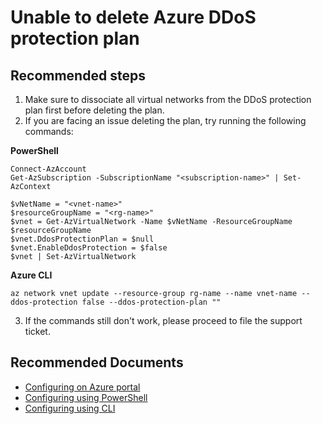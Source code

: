 <properties
  pagetitle="Unable to delete DDoS protection plan"
  description=""
  service="microsoft.network"
  resource="ddosprotectionplans"
  ms.author="yitoh"
  selfhelptype="Generic"
  supporttopicids="32605607"
  productpesids="16355"
  cloudenvironments="fairfax,mooncake,usnat,ussec"
  disableclouds="blackforest,public"
  articleid="e5f0a8fc-6680-4938-9d1e-8fb4dc74ba2a"
  ownershipid="CloudNet_AzureDDoSProtection" />
# Unable to delete Azure DDoS protection plan

## **Recommended steps**
1. Make sure to dissociate all virtual networks from the DDoS protection plan first before deleting the plan.
2. If you are facing an issue deleting the plan, try running the following commands:

**PowerShell**

```
Connect-AzAccount 
Get-AzSubscription -SubscriptionName "<subscription-name>" | Set-AzContext 

$vNetName = "<vnet-name>" 
$resourceGroupName = "<rg-name>" 
$vnet = Get-AzVirtualNetwork -Name $vNetName -ResourceGroupName $resourceGroupName 
$vnet.DdosProtectionPlan = $null 
$vnet.EnableDdosProtection = $false 
$vnet | Set-AzVirtualNetwork
```

**Azure CLI**

```
az network vnet update --resource-group rg-name --name vnet-name --ddos-protection false --ddos-protection-plan ""
```
3. If the commands still don't work, please proceed to file the support ticket. 

## **Recommended Documents**

* [Configuring on Azure portal](https://docs.microsoft.com/azure/ddos-protection/manage-ddos-protection)
* [Configuring using PowerShell](https://docs.microsoft.com/azure/ddos-protection/manage-ddos-protection-powershell)
* [Configuring using CLI](https://docs.microsoft.com/azure/ddos-protection/manage-ddos-protection-cli)
